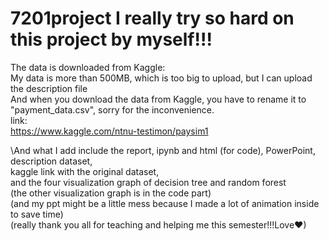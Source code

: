 # 7201project I really try so hard on this project by myself!!!
The data is downloaded from Kaggle: \
My data is more than 500MB, which is too big to upload, but I can upload the description file\
And when you download the data from Kaggle, you have to rename it to "payment_data.csv", sorry for the inconvenience.\
link:\
https://www.kaggle.com/ntnu-testimon/paysim1

\And what I add include the report, ipynb and html (for code), PowerPoint, description dataset, \
                           kaggle link with the original dataset, \
                           and the four visualization graph of decision tree and random forest\
                           (the other visualization graph is in the code part)\
                           (and my ppt might be a little mess because I made a lot of animation inside to save time)\
                           (really thank you all for teaching and helping me this semester!!!Love❤)
